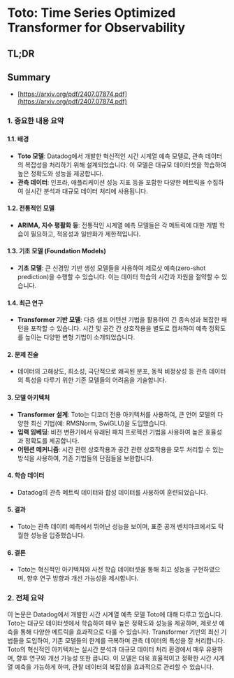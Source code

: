 # Toto: Time Series Optimized Transformer for Observability
## TL;DR
## Summary
- [https://arxiv.org/pdf/2407.07874.pdf](https://arxiv.org/pdf/2407.07874.pdf)

### 1. 중요한 내용 요약

#### 1.1. 배경
- **Toto 모델**: Datadog에서 개발한 혁신적인 시간 시계열 예측 모델로, 관측 데이터의 복잡성을 처리하기 위해 설계되었습니다. 이 모델은 대규모 데이터셋을 학습하여 높은 정확도와 성능을 제공합니다.
- **관측 데이터**: 인프라, 애플리케이션 성능 지표 등을 포함한 다양한 메트릭을 수집하여 실시간 분석과 대규모 데이터 처리에 사용됩니다.

#### 1.2. 전통적인 모델
- **ARIMA, 지수 평활화 등**: 전통적인 시계열 예측 모델들은 각 메트릭에 대한 개별 학습이 필요하고, 적응성과 일반화가 제한적입니다.

#### 1.3. 기초 모델 (Foundation Models)
- **기초 모델**: 큰 신경망 기반 생성 모델들을 사용하여 제로샷 예측(zero-shot prediction)을 수행할 수 있습니다. 이는 데이터 학습의 시간과 자원을 절약할 수 있습니다.

#### 1.4. 최근 연구
- **Transformer 기반 모델**: 다층 셀프 어텐션 기법을 활용하여 긴 종속성과 복잡한 패턴을 포착할 수 있습니다. 시간 및 공간 간 상호작용을 별도로 캡처하여 예측 정확도를 높이는 다양한 변형 기법이 소개되었습니다.

#### 2. 문제 진술
- 데이터의 고해상도, 희소성, 극단적으로 왜곡된 분포, 동적 비정상성 등 관측 데이터의 특성을 다루기 위한 기존 모델들의 어려움을 기술합니다.

#### 3. 모델 아키텍처
- **Transformer 설계**: Toto는 디코더 전용 아키텍처를 사용하여, 큰 언어 모델의 다양한 최신 기법(예: RMSNorm, SwiGLU)을 도입했습니다.
- **입력 임베딩**: 비전 변환기에서 유래된 패치 프로젝션 기법을 사용하여 높은 효율성과 정확도를 제공합니다.
- **어텐션 메커니즘**: 시간 관련 상호작용과 공간 관련 상호작용을 모두 처리할 수 있는 방식을 사용하여, 기존 기법들의 단점들을 보완합니다.

#### 4. 학습 데이터
- Datadog의 관측 메트릭 데이터와 합성 데이터를 사용하여 훈련되었습니다.

#### 5. 결과
- Toto는 관측 데이터 예측에서 뛰어난 성능을 보이며, 표준 공개 벤치마크에서도 탁월한 성능을 입증했습니다.

#### 6. 결론
- Toto는 혁신적인 아키텍처와 사전 학습 데이터셋을 통해 최고 성능을 구현하였으며, 향후 연구 방향과 개선 가능성을 제시합니다.

### 2. 전체 요약
이 논문은 Datadog에서 개발한 시간 시계열 예측 모델 Toto에 대해 다루고 있습니다. Toto는 대규모 데이터셋에서 학습하여 매우 높은 정확도와 성능을 제공하며, 제로샷 예측을 통해 다양한 메트릭을 효과적으로 다룰 수 있습니다. Transformer 기반의 최신 기법들을 도입하여, 기존 모델들의 한계를 극복하며 관측 데이터의 특성을 잘 처리합니다. Toto의 혁신적인 아키텍처는 실시간 분석과 대규모 데이터 처리 환경에서 매우 유용하며, 향후 연구와 개선 가능성 또한 큽니다. 이 모델은 더욱 효율적이고 정확한 시간 시계열 예측을 가능하게 하며, 관찰 데이터의 복잡성을 효과적으로 관리할 수 있습니다.
